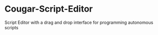 # Cougar-Script-Editor
Script Editor with a drag and drop interface for programming autonomous scripts
